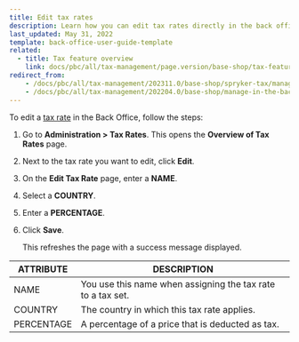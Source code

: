 ```yaml
---
title: Edit tax rates
description: Learn how you can edit tax rates directly in the back office of your Spryker Cloud Commerce OS project.
last_updated: May 31, 2022
template: back-office-user-guide-template
related:
  - title: Tax feature overview
    link: docs/pbc/all/tax-management/page.version/base-shop/tax-feature-overview.html
redirect_from:
    - /docs/pbc/all/tax-management/202311.0/base-shop/spryker-tax/manage-in-the-back-office/edit-tax-rates.html
    - /docs/pbc/all/tax-management/202204.0/base-shop/manage-in-the-back-office/edit-tax-rates.html
---
```



To edit a [tax rate](/docs/pbc/all/tax-management/latest/base-shop/tax-feature-overview.html) in the Back Office, follow the steps:

1. Go to **Administration&nbsp;<span aria-label="and then">></span> Tax Rates**.
    This opens the **Overview of Tax Rates** page.
2. Next to the tax rate you want to edit, click **Edit**.
3. On the **Edit Tax Rate** page, enter a **NAME**.
4. Select a **COUNTRY**.
5. Enter a **PERCENTAGE**.
6. Click **Save**.

    This refreshes the page with a success message displayed.

| ATTRIBUTE |DESCRIPTION  |
| --- | --- |
| NAME | You use this name when assigning the tax rate to a tax set. |
| COUNTRY | The country in which this tax rate applies. |
| PERCENTAGE | A percentage of a price that is deducted as tax. |
